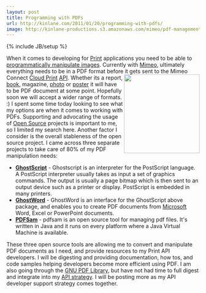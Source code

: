 ```yaml
---
layout: post
title: Programming with PDFs
url: http://kinlane.com/2011/01/20/programming-with-pdfs/
image: http://kinlane-productions.s3.amazonaws.com/mimeo/pdf-management/GPL-Ghostscript-Logo.png
---
```

{% include JB/setup %}
<p>
     When it comes to developing for <a href="http://www.kinlane.com/category/publishing/">Print</a> applications you need to be able to <a href="http://www.kinlane.com/2011/01/programming-with-images-using-imagemagick/">programmatically manipulate images</a>. Currently with <a href="http://www.mimeo.com">Mimeo</a>, ultimately everything needs to be in a PDF format before it gets sent to the Mimeo Connect <a href="http://www.kinlane.com/category/cloud-computing/cloud-print/">Cloud Print</a> <a href="http://www.apievangelist.com/">API</a>. <a href="http://pages.cs.wisc.edu/~ghost/doc/intro.htm" target="_blank"><img class="c1" src="http://kinlane-productions.s3.amazonaws.com/mimeo/pdf-management/GPL-Ghostscript-Logo.png" alt="" width="197" height="206" align="right" /></a> Whether its a report, <a href="http://www.kinlane.com/category/publishing/">book</a>, magazine, <a href="http://www.kinlane.com/category/publishing/">photo</a> or <a href="http://www.kinlane.com/category/publishing/">poster</a> it will have to be PDF document at some point. Hopefully soon we will accept a wider range of formats. :) I spent some time today looking to see what my options are when it comes to working with PDFs. Supporting and advocating the usage of <a href="http://www.kinlane.com/category/open-source/">Open Source</a> projects is important to me, so I limited my search here. Another factor I consider is the overall stableness of the open source project. I came across three separate projects to take care of 80% of my PDF manipulation needs:
</p>
<ul class="mainlist">
     <li>
          <strong><a href="http://pages.cs.wisc.edu/~ghost/" target="_blank">GhostScript</a></strong> - Ghostscript is an interpreter for the PostScript language. A PostScript interpreter usually takes as input a set of graphics commands. The output is usually a page bitmap which is then sent to an output device such as a printer or display. PostScript is embedded in many printers.
     </li>
     <li>
          <a href="http://ghostword.sourceforge.net/" target="_blank"><strong>GhostWord</strong></a> - GhostWord is an interface for the GhostScript above package, and enables you to create PDF documents from <a href="http://www.kinlane.com/category/microsoft/">Microsoft</a> Word, Excel or PowerPoint documents.
     </li>
     <li>
          <a href="http://www.pdfsam.org/mediawiki/index.php?title=Main_Page" target="_blank"><strong>PDFSam</strong></a> - pdfsam is an open source tool for managing pdf files. It's written in Java and it runs on every platform where a Java Virtual Machine is available.
     </li>
</ul>
<p>
     <a href="http://www.pdfsam.org/mediawiki/index.php?title=Main_Page" target="_blank"><img class="c1" src="http://kinlane-productions.s3.amazonaws.com/mimeo/pdf-management/pdfsam_logo.png" alt="" align="right" /></a> These three open source tools are allowing me to convert and manipulate PDF documents as I need, and provide resources to my Print API developers. I will be digesting and providing documentation, how tos, and code samples helping developers become more efficient using PDF. I am also going through the <a href="http://www.gnupdf.org/Library" target="_blank">GNU PDF Library</a>, but have not had time to full digest and integrate into my <a href="http://www.apievangelist.com" target="_blank">API strategy</a>. I will be posting more as my API developer support strategy comes together.
</p>